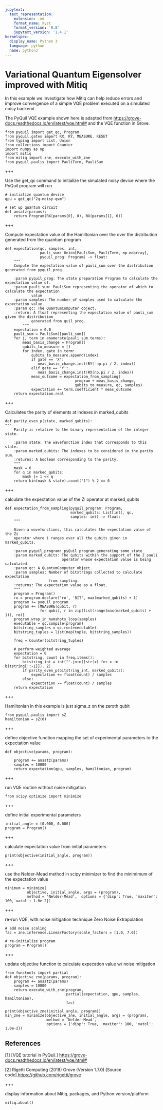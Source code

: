 ```yaml
---
jupytext:
  text_representation:
    extension: .md
    format_name: myst
    format_version: '0.8'
    jupytext_version: '1.4.1'
kernelspec:
  display_name: Python 3
  language: python
  name: python3
---
```


# Variational Quantum Eigensolver improved with Mitiq
In this example we investigate how Mitiq can help reduce errors 
and improve convergence of a simple VQE problem executed 
on a simulated noisy backend. 


The PyQuil VQE example shown here is adapted from 
https://grove-docs.readthedocs.io/en/latest/vqe.html#
and the VQE function in Grove.

```{code-cell} 
from pyquil import get_qc, Program
from pyquil.gates import RX, RY, MEASURE, RESET
from typing import List, Union
from collections import Counter
import numpy as np
import mitiq
from mitiq import zne, execute_with_zne
from pyquil.paulis import PauliTerm, PauliSum
```
+++

Use the get_qc command to initialize the simulated noisy device where the PyQuil program will run

```{code-cell} 
# initialize quantum device
qpu = get_qc("2q-noisy-qvm")

# set up quantum circuit
def ansatz(params):
    return Program(RX(params[0], 0), RX(params[1], 0))
```

+++
 
 Compute expectation value of the Hamiltonian over the over the distribution generated from the quantum program
```{code-cell} 
def expectation(qc, samples: int, 
                pauli_sum: Union[PauliSum, PauliTerm, np.ndarray], 
                pyquil_prog: Program) -> float:
    """
    Compute the expectation value of pauli_sum over the distribution generated from pyquil_prog.

    :param pyquil_prog: The state preparation Program to calculate the expectation value of.
    :param pauli_sum: PauliSum representing the operator of which to calculate the expectation
            value
    :param samples: The number of samples used to calculate the expectation value. 
    :param qc: The QuantumComputer object.
    :return: A float representing the expectation value of pauli_sum given the distribution
            generated from quil_prog.
        """ 
    expectation = 0.0
    pauli_sum = PauliSum([pauli_sum])
    for j, term in enumerate(pauli_sum.terms):
        meas_basis_change = Program()
        qubits_to_measure = []
        for index, gate in term:
            qubits_to_measure.append(index)
            if gate == 'X':
               meas_basis_change.inst(RY(-np.pi / 2, index))
            elif gate == 'Y':
               meas_basis_change.inst(RX(np.pi / 2, index))
            meas_outcome = expectation_from_sampling(
                                program + meas_basis_change,
                                qubits_to_measure, qc, samples)
            expectation += term.coefficient * meas_outcome
    return expectation.real
```

+++

Calculates the parity of elements at indexes in marked_qubits
   
```{code-cell} 
def parity_even_p(state, marked_qubits):
"""
    Parity is relative to the binary representation of the integer state.

    :param state: The wavefunction index that corresponds to this state.
    :param marked_qubits: The indexes to be considered in the parity sum.
    :returns: A boolean corresponding to the parity.
    """
    mask = 0
    for q in marked_qubits:
        mask |= 1 << q
    return bin(mask & state).count("1") % 2 == 0
```

+++

calculate the expectation value of the Zi operator at marked_qubits
```{code-cell} 
def expectation_from_sampling(pyquil_program: Program,
                              marked_qubits: List[int], qc,
                              samples: int) -> float:
    """

    Given a wavefunctions, this calculates the expectation value of the Zi
    operator where i ranges over all the qubits given in marked_qubits.

    :param pyquil_program: pyQuil program generating some state
    :param marked_qubits: The qubits within the support of the Z pauli
                          operator whose expectation value is being calculated
    :param qc: A QuantumComputer object.
    :param samples: Number of bitstrings collected to calculate expectation
                    from sampling.
    :returns: The expectation value as a float.
    """
    program = Program()
    ro = program.declare('ro', 'BIT', max(marked_qubits) + 1)
    program += pyquil_program
    program += [MEASURE(qubit, r) 
                for qubit, r in zip(list(range(max(marked_qubits) + 1)), ro)]
    program.wrap_in_numshots_loop(samples)
    executable = qc.compile(program)
    bitstring_samples = qc.run(executable)
    bitstring_tuples = list(map(tuple, bitstring_samples))

    freq = Counter(bitstring_tuples)

    # perform weighted average
    expectation = 0
    for bitstring, count in freq.items():
        bitstring_int = int("".join([str(x) for x in bitstring[::-1]]), 2)
        if parity_even_p(bitstring_int, marked_qubits):
            expectation += float(count) / samples
        else:
            expectation -= float(count) / samples
    return expectation
```
+++

Hamiltonian in this example is just sigma_z on the zeroth qubit

```{code-cell} 
from pyquil.paulis import sZ
hamiltonian = sZ(0)
```
+++

define objective function mapping the set of experimental parameters to the expectation value
```{code-cell} 
def objective(params, program):
   
    program += ansatz(params)
    samples = 10000 
    return expectation(qpu, samples, hamiltonian, program)
```

+++

run VQE routine without noise mitigation
```{code-cell} 
from scipy.optimize import minimize
```

+++

define initial experimental parameters
```{code-cell} 
initial_angle = [0.000, 0.000]
program = Program()
```

+++

calculate expectation value from initial parameters
```{code-cell} 
print(objective(initial_angle, program))
```

+++

use the Nelder-Mead method in scipy minimizer to find the minimimum of the expectation value 
```{code-cell}
minimum = minimize(
          objective, initial_angle, args = (program), 
          method = 'Nelder-Mead',  options = {'disp': True, 'maxiter': 100,'xatol': 1.0e-2})
```

+++

re-run VQE, with noise mitigation technique Zero Noise Extrapolation
```{code-cell}
# add noise scaling 
fac = zne.inference.LinearFactory(scale_factors = [1.0, 7.0]) 

# re-initialize program 
program = Program()
```

+++

update objective function to calculate expecation value w/ noise mitigation
```{code-cell} 
from functools import partial
def objective_zne(params, program):
    program += ansatz(params)    
    samples = 10000
    return execute_with_zne(program, 
                            partial(expectation, qpu, samples, hamiltonian), 
                            fac)
    
print(objective_zne(initial_angle, program))
min_zne = minimize(objective_zne, initial_angle, args = (program), 
                   method = 'Nelder-Mead', 
                   options = {'disp': True, 'maxiter': 100, 'xatol': 1.0e-2})
```


## References
[1] [VQE tutorial in PyQuil.] 
https://grove-docs.readthedocs.io/en/latest/vqe.html#

[2] Rigetti Computing (2018) Grove (Version 1.7.0) [Source code].https://github.com/rigetti/grove


+++

display information about Mitiq, packages, and Python version/platform
```{code-cell} 
mitiq.about()
```
